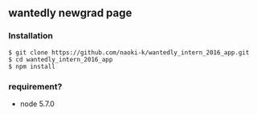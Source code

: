 ## wantedly newgrad page
### Installation
```
$ git clone https://github.com/naoki-k/wantedly_intern_2016_app.git
$ cd wantedly_intern_2016_app
$ npm install
```

### requirement?
- node 5.7.0

